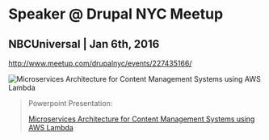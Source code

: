 # Speaker @ Drupal NYC Meetup

## NBCUniversal | Jan 6th, 2016
http://www.meetup.com/drupalnyc/events/227435166/

![Microservices Architecture for Content Management Systems using AWS Lambda](https://image.slidesharecdn.com/2016-01-06-microservices-architecture-preview-151222174052/95/microservices-architecture-for-content-management-systems-using-aws-lambda-and-more-1-638.jpg?cb=1452122217)

> Powerpoint Presentation: 
>
> [Microservices Architecture for Content Management Systems using AWS Lambda](http://www.slideshare.net/mitocgroup/microservices-architecture-for-content-management-systems-using-aws-lambda-and-more)
